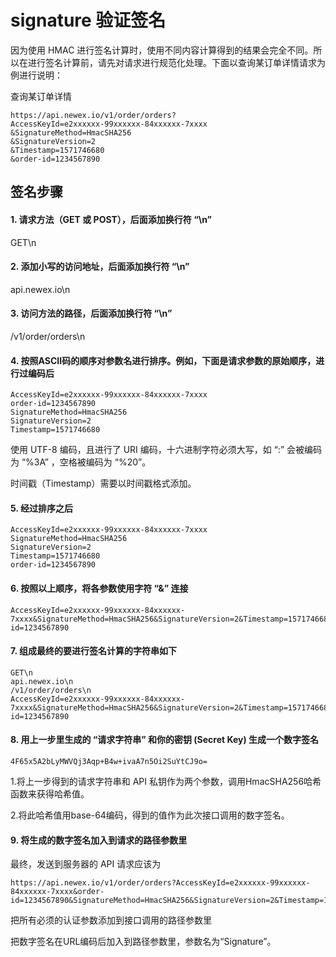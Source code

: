 # signature 验证签名

因为使用 HMAC 进行签名计算时，使用不同内容计算得到的结果会完全不同。所以在进行签名计算前，请先对请求进行规范化处理。下面以查询某订单详情请求为例进行说明：

查询某订单详情
```
https://api.newex.io/v1/order/orders?
AccessKeyId=e2xxxxxx-99xxxxxx-84xxxxxx-7xxxx
&SignatureMethod=HmacSHA256
&SignatureVersion=2
&Timestamp=1571746680
&order-id=1234567890
```

## 签名步骤

#### 1. 请求方法（GET 或 POST），后面添加换行符 “\n”
GET\n

#### 2. 添加小写的访问地址，后面添加换行符 “\n”
api.newex.io\n

#### 3. 访问方法的路径，后面添加换行符 “\n”
/v1/order/orders\n

#### 4. 按照ASCII码的顺序对参数名进行排序。例如，下面是请求参数的原始顺序，进行过编码后
```
AccessKeyId=e2xxxxxx-99xxxxxx-84xxxxxx-7xxxx
order-id=1234567890
SignatureMethod=HmacSHA256
SignatureVersion=2
Timestamp=1571746680
```

 使用 UTF-8 编码，且进行了 URI 编码，十六进制字符必须大写，如 “:” 会被编码为 “%3A” ，空格被编码为 “%20”。

 时间戳（Timestamp）需要以时间戳格式添加。

#### 5. 经过排序之后
```
AccessKeyId=e2xxxxxx-99xxxxxx-84xxxxxx-7xxxx
SignatureMethod=HmacSHA256
SignatureVersion=2
Timestamp=1571746680
order-id=1234567890
```

#### 6. 按照以上顺序，将各参数使用字符 “&” 连接
```
AccessKeyId=e2xxxxxx-99xxxxxx-84xxxxxx-7xxxx&SignatureMethod=HmacSHA256&SignatureVersion=2&Timestamp=1571746680&order-id=1234567890
```

#### 7. 组成最终的要进行签名计算的字符串如下
```
GET\n
api.newex.io\n
/v1/order/orders\n
AccessKeyId=e2xxxxxx-99xxxxxx-84xxxxxx-7xxxx&SignatureMethod=HmacSHA256&SignatureVersion=2&Timestamp=1571746680&order-id=1234567890
```

#### 8. 用上一步里生成的 “请求字符串” 和你的密钥 (Secret Key) 生成一个数字签名
```
4F65x5A2bLyMWVQj3Aqp+B4w+ivaA7n5Oi2SuYtCJ9o=
```
1.将上一步得到的请求字符串和 API 私钥作为两个参数，调用HmacSHA256哈希函数来获得哈希值。

2.将此哈希值用base-64编码，得到的值作为此次接口调用的数字签名。

#### 9. 将生成的数字签名加入到请求的路径参数里
最终，发送到服务器的 API 请求应该为
```
https://api.newex.io/v1/order/orders?AccessKeyId=e2xxxxxx-99xxxxxx-84xxxxxx-7xxxx&order-id=1234567890&SignatureMethod=HmacSHA256&SignatureVersion=2&Timestamp=1571746680&Signature=4F65x5A2bLyMWVQj3Aqp%2BB4w%2BivaA7n5Oi2SuYtCJ9o%3D
```
把所有必须的认证参数添加到接口调用的路径参数里

把数字签名在URL编码后加入到路径参数里，参数名为“Signature”。
